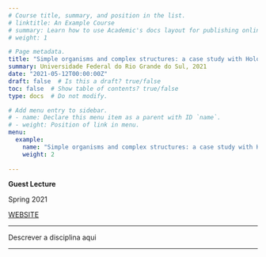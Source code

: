 ```yaml
---
# Course title, summary, and position in the list.
# linktitle: An Example Course
# summary: Learn how to use Academic's docs layout for publishing online courses, software documentation, and tutorials.
# weight: 1

# Page metadata.
title: "Simple organisms and complex structures: a case study with Holothuroidea (Echinodermata) using scanning electron microscopy (SEM) and microtomography"
summary: Universidade Federal do Rio Grande do Sul, 2021
date: "2021-05-12T00:00:00Z"
draft: false  # Is this a draft? true/false
toc: false  # Show table of contents? true/false
type: docs  # Do not modify.

# Add menu entry to sidebar.
# - name: Declare this menu item as a parent with ID `name`.
# - weight: Position of link in menu.
menu:
  example:
    name: "Simple organisms and complex structures: a case study with Holothuroidea (Echinodermata) using scanning electron microscopy (SEM) and microtomography"
    weight: 2
    
---
```


**Guest Lecture**

Spring 2021

[WEBSITE](https://www.ufrgs.br/biociencias/)

---

Descrever a disciplina aqui

---
